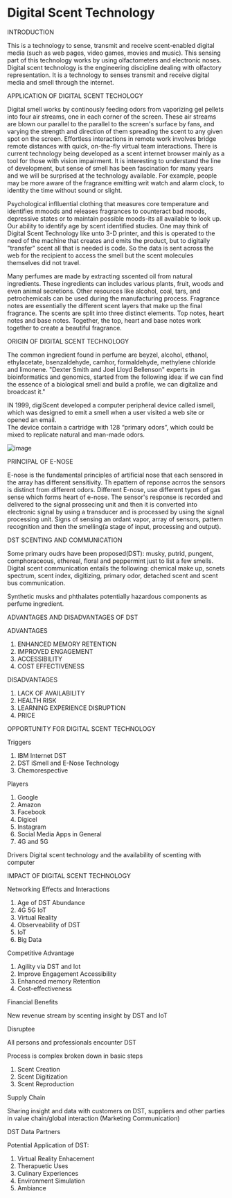  # Digital Scent Technology

INTRODUCTION

This is a technology to sense, transmit and receive scent-enabled digital media (such as web pages, video games, movies and music).  This sensing part of this technology works by
using olfactometers and electronic noses.  Digital scent technology is the engineering discipline dealing with olfactory representation.  It is a technology to senses transmit and receive digital media and smell through the internet. 

APPLICATION OF DIGITAL SCENT TECHOLOGY

Digital smell works by continously feeding odors from vaporizing gel pellets into four air streams, one in each corner of the screen.  These air streams are blown our parallel to the 
parallel to the screen's surface by fans, and varying the strength and direction of them spreading the scent to any given spot on the screen.  Effortless interactions in remote work involves bridge remote distances with quick, on-the-fly virtual team interactions.  There is current technology being developed as a scent internet browser mainly as a tool for those with vision impairment.  It is interesting to understand the line of development, but sense of smell has been fascination for many years and we will be surprised at the technology available.  For example, people may be more aware of the fragrance emitting writ watch and alarm clock, to identity the time without sound or slight.

Psychological inflluential clothing that measures core temperature and identifies mmoods and releases fragrances to counteract bad moods, depressive states or to maintain possible moods-its all available to look up.  Our ability to identify age by scent identified studies.  One may think of Digital Scent Technology like unto 3-D printer, and this is operated to the need of the machine that creates and emits the product, but to digitally "transfer" scent all that is needed is code.  So the data is sent across the web for the recipient to access
the smell but the scent molecules themselves did not travel.

Many perfumes are made by extracting sscented oil from natural ingredients.  These ingredients can includes various plants, fruit, woods and even animal secretions.  Other resources like alcohol, coal, tars, and petrochemicals can be used during the manufacturing process.  Fragrance notes are essentially the different scent layers that make up the final fragrance.  The scents are split into three distinct elements.  Top notes, heart notes and base notes.  Together, the top, heart and base notes work together to create a beautiful fragrance.

ORIGIN OF DIGITAL SCENT TECHNOLOGY

The common ingredient found in perfume are beyzel, alcohol, ethanol, ethylacetate, bsenzaldehyde, camhor, formaldehyde, methylene chloride and limonene.  "Dexter Smith and Joel
Lloyd Bellenson" experts in bioinformatics and genomics, started from the following idea: if we can find the essence of a biological smell and build a profile, we can digitalize and broadcast it."  

IN 1999, digiScent developed a computer peripheral device called ismell, which was designed to emit a smell when a user visited a web site or opened an email.  
The device contain a cartridge with 128 “primary odors”, which could be mixed to replicate natural and man-made odors. 






![image](https://github.com/user-attachments/assets/5b9e0da4-dea4-4915-8255-291c5f61e805)

PRINCIPAL OF E-NOSE

E-nose is the fundamental principles of artificial nose that each sensored in the array has different sensitivity. Th epattern of reponse acrros the sensors is distinct from different odors. Different E-nose, use different types of gas sense which forms heart of e-nose. The sensor's response is recorded and delivered to the signal prossecing unit and then it is converted into electronic signal by using a transducer and is processed by using the signal processing unit. Signs of sensing an ordant vapor, array of sensors, pattern recognition and then the smelling(a stage of input, processing and output).

DST SCENTING AND COMMUNICATION

Some primary oudrs have been proposed(DST): musky, putrid, pungent, comphoraceous, ethereal, floral and peppermint just to list a few smells. Digital scent communication entails the following: chemical make up, scnets spectrum, scent index, digitizing, primary odor, detached scent and scent bus communication. 

Synthetic musks and phthalates potentially hazardous components as perfume ingredient.

ADVANTAGES AND DISADVANTAGES OF DST

ADVANTAGES

1. ENHANCED MEMORY RETENTION
2. IMPROVED ENGAGEMENT
3. ACCESSIBILITY
4. COST EFFECTIVENESS  

DISADVANTAGES

1. LACK OF AVAILABILITY
2. HEALTH RISK
3. LEARNING EXPERIENCE DISRUPTION
4. PRICE

OPPORTUNITY FOR DIGITAL SCENT TECHNOLOGY

Triggers

1. IBM Internet DST
2. DST iSmell and E-Nose Technology
3. Chemorespective

Players

1. Google                         
2. Amazon
3. Facebook
4. Digicel
5. Instagram
6. Social Media Apps in General
7. 4G and 5G

Drivers
Digital scent technology and the availability of scenting with computer

IMPACT OF DIGITAL SCENT TECHNOLOGY

Networking Effects and Interactions

1. Age of DST Abundance
2. 4G 5G IoT
3. Virtual Reality
4. Observeability of DST
5. IoT
6. Big Data

Competitive Advantage

1. Agility via DST and Iot
2. Improve Engagement Accessibility
3. Enhanced memory Retention
4. Cost-effectiveness

Financial Benefits

New revenue stream by scenting insight by DST and IoT

Disruptee

All persons and professionals encounter DST

Process is complex broken down in basic steps
1. Scent Creation
2. Scent Digitization
3. Scent Reproduction

Supply Chain

Sharing insight and data with customers on DST, suppliers and other parties in value chain/global interaction (Marketing Communication)

DST Data Partners

Potential Application of DST:
1. Virtual Reality Enhacement
2. Therapuetic Uses
3. Culinary Experiences
4. Environment Simulation
5. Ambiance
   
